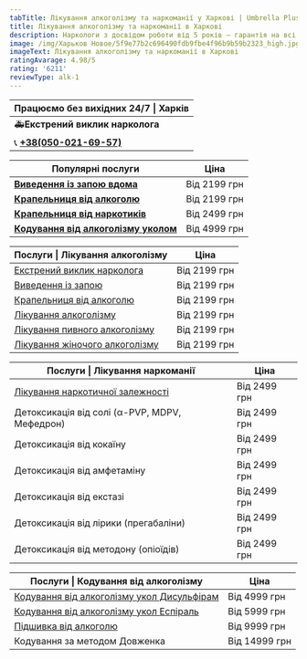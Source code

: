 ```yaml
---
tabTitle: Лікування алкоголізму та наркоманії у Харкові | Umbrella Plus | Від 2199 грн
title: Лікування алкоголізму та наркоманії в Харкові
description: Наркологи з досвідом роботи від 5 років – гарантія на всі послуги!
image: /img/Харьков Новое/5f9e77b2c696490fdb9fbe4f96b9b59b2323_high.jpg
imageText: Лікування алкоголізму та наркоманії в Харкові
ratingAvarage: 4.98/5
rating: '6211'
reviewType: alk-1
---
```


| Працюємо без вихідних 24/7 \| Харків        |
| ------------------------------------------- |
| 🚑**Екстрений виклик нарколога**            |
| 📞 **[+38(050-021-69-57)](tel:0500216957)** |

| Популярні послуги                                                         | Ціна         |
| ------------------------------------------------------------------------- | ------------ |
| **[Виведення із запою вдома](Vivod-iz-zapoia-na-domy-kharkiv-ua)**        | Від 2199 грн |
| **[Крапельниця від алкоголю](Kapelnica_ot_alkogola_na_domy_kharkiv_ua)**  | Від 2199 грн |
| **[Крапельниця від наркотиків](kap-ot-nark-ua)**                          | Від 2499 грн |
| **[Кодування від алкоголізму уколом](kodirovka-ot-alkogolia-kharkiv-ua)** | Від 4999 грн |

| Послуги \| Лікування алкоголізму                                           | Ціна         |
| -------------------------------------------------------------------------- | ------------ |
| [Екстрений виклик нарколога](vizov-narkologa-kharkiv-ua)                   | Від 2199 грн |
| [Виведення із запою](Vivod-iz-zapoia-kharkiv-ua)                           | Від 2199 грн |
| [Крапельниця від алкоголю](Kapelnica_ot_alkogola_kharkiv-ua)               | Від 2199 грн |
| [Лікування алкоголізму](lechenie-alkogolizma-kharkiv-ua)                   | Від 2199 грн |
| [Лікування пивного алкоголізму](lechenie-pivnogo-alkogolizma-kharkiv-ua)   | Від 2199 грн |
| [Лікування жіночого алкоголізму](lechenie-jenskogo-alkogolizma-kharkiv-ua) | Від 2199 грн |

| Послуги \| Лікування наркоманії                              | Ціна         |
| ------------------------------------------------------------ | ------------ |
| [Лікування наркотичної залежності](lechenie-nakr-kharkov-ua) | Від 2499 грн |
| Детоксикація від солі (α-PVP, MDPV, Мефедрон)                | Від 2499 грн |
| Детоксикація від кокаїну                                     | Від 2499 грн |
| Детоксикація від амфетаміну                                  | Від 2499 грн |
| Детоксикація від екстазі                                     | Від 2499 грн |
| Детоксикація від лірики (прегабаліни)                        | Від 2499 грн |
| Детоксикація від методону (опіоїдів)                         | Від 2499 грн |

| Послуги \| Кодування від алкоголізму                                                       | Ціна          |
| ------------------------------------------------------------------------------------------ | ------------- |
| [Кодування від алкоголізму укол Дисульфірам](kodirovka-ot-alkogolia-disulfiram-kharkiv-ua) | Від 4999 грн  |
| [Кодування від алкоголізму укол Еспіраль](kodirovka-ot-alkogolizma-espiarl-kharkiv-ua)     | Від 5999 грн  |
| [Підшивка від алкоголю](podshivka-ot-alkogolia-kharkiv-ua)                                 | Від 9999 грн  |
| Кодування за методом Довженка                                                              | Від 14999 грн |
